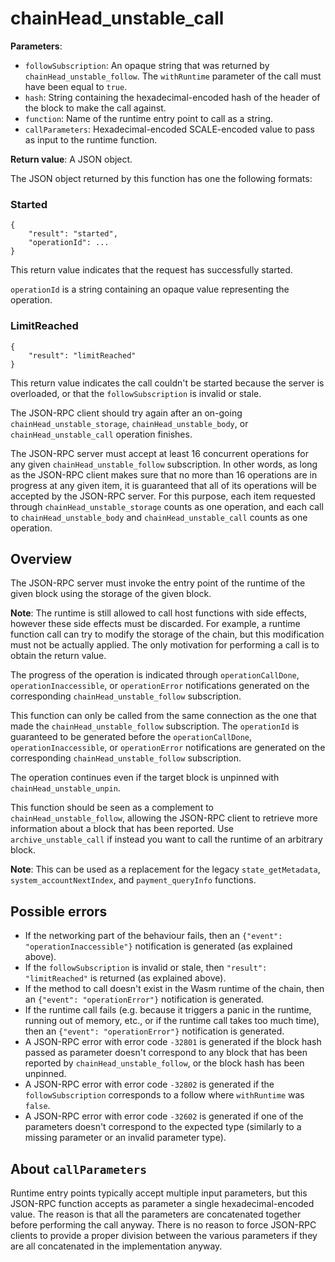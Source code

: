 # chainHead_unstable_call

**Parameters**:

- `followSubscription`: An opaque string that was returned by `chainHead_unstable_follow`. The `withRuntime` parameter of the call must have been equal to `true`.
- `hash`: String containing the hexadecimal-encoded hash of the header of the block to make the call against.
- `function`: Name of the runtime entry point to call as a string.
- `callParameters`: Hexadecimal-encoded SCALE-encoded value to pass as input to the runtime function.

**Return value**: A JSON object.

The JSON object returned by this function has one the following formats:

### Started

```
{
    "result": "started",
    "operationId": ...
}
```

This return value indicates that the request has successfully started.

`operationId` is a string containing an opaque value representing the operation.

### LimitReached

```
{
    "result": "limitReached"
}
```

This return value indicates the call couldn't be started because the server is overloaded, or that the `followSubscription` is invalid or stale.

The JSON-RPC client should try again after an on-going `chainHead_unstable_storage`, `chainHead_unstable_body`, or `chainHead_unstable_call` operation finishes.

The JSON-RPC server must accept at least 16 concurrent operations for any given `chainHead_unstable_follow` subscription. In other words, as long as the JSON-RPC client makes sure that no more than 16 operations are in progress at any given item, it is guaranteed that all of its operations will be accepted by the JSON-RPC server.
For this purpose, each item requested through `chainHead_unstable_storage` counts as one operation, and each call to `chainHead_unstable_body` and `chainHead_unstable_call` counts as one operation.

## Overview

The JSON-RPC server must invoke the entry point of the runtime of the given block using the storage of the given block.

**Note**: The runtime is still allowed to call host functions with side effects, however these side effects must be discarded. For example, a runtime function call can try to modify the storage of the chain, but this modification must not be actually applied. The only motivation for performing a call is to obtain the return value.

The progress of the operation is indicated through `operationCallDone`, `operationInaccessible`, or `operationError` notifications generated on the corresponding `chainHead_unstable_follow` subscription.

This function can only be called from the same connection as the one that made the `chainHead_unstable_follow` subscription. The `operationId` is guaranteed to be generated before the `operationCallDone`, `operationInaccessible`, or `operationError` notifications are generated on the corresponding `chainHead_unstable_follow` subscription.

The operation continues even if the target block is unpinned with `chainHead_unstable_unpin`.

This function should be seen as a complement to `chainHead_unstable_follow`, allowing the JSON-RPC client to retrieve more information about a block that has been reported. Use `archive_unstable_call` if instead you want to call the runtime of an arbitrary block.

**Note**: This can be used as a replacement for the legacy `state_getMetadata`, `system_accountNextIndex`, and `payment_queryInfo` functions.

## Possible errors

- If the networking part of the behaviour fails, then an `{"event": "operationInaccessible"}` notification is generated (as explained above).
- If the `followSubscription` is invalid or stale, then `"result": "limitReached"` is returned (as explained above).
- If the method to call doesn't exist in the Wasm runtime of the chain, then an `{"event": "operationError"}` notification is generated.
- If the runtime call fails (e.g. because it triggers a panic in the runtime, running out of memory, etc., or if the runtime call takes too much time), then an `{"event": "operationError"}` notification is generated.
- A JSON-RPC error with error code `-32801` is generated if the block hash passed as parameter doesn't correspond to any block that has been reported by `chainHead_unstable_follow`, or the block hash has been unpinned.
- A JSON-RPC error with error code `-32802` is generated if the `followSubscription` corresponds to a follow where `withRuntime` was `false`.
- A JSON-RPC error with error code `-32602` is generated if one of the parameters doesn't correspond to the expected type (similarly to a missing parameter or an invalid parameter type).

## About `callParameters`

Runtime entry points typically accept multiple input parameters, but this JSON-RPC function accepts as parameter a single hexadecimal-encoded value. The reason is that all the parameters are concatenated together before performing the call anyway. There is no reason to force JSON-RPC clients to provide a proper division between the various parameters if they are all concatenated in the implementation anyway.
